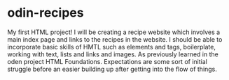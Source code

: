 # odin-recipes
My first HTML project!
I will be creating a recipe website which involves a main index page and links to the recipes in the website. I should be able to incorporate basic skills of HMTL such as elements and tags, boilerplate, working with text, lists and links and images. As previously learned in the oden project HTML Foundations.
Expectations are some sort of initial struggle before an easier building up after getting into the flow of things.
